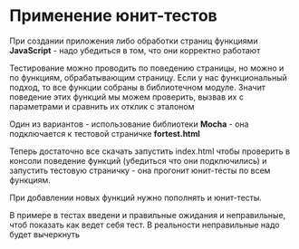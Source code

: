 # Применение юнит-тестов
При создании приложения либо обработки страниц функциями **JavaScript** - надо убедиться в том, что они корректно работают

Тестирование можно проводить по поведению страницы, но можно и по функциям, обрабатывающим страницу.
Если у нас функциональный подход, то все функции собраны в библиотечном модуле.
Значит поведение этих функций мы можем проверить, вызвав их с параметрами и сравнить их отклик с эталоном

Один из вариантов - использование библиотеки **Mocha** - она подключается к тестовой страничке **fortest.html**

Теперь достаточно все скачать запустить index.html чтобы проверить в консоли поведение функций (убедиться что они подключились) и запустить тестовую страничку - она прогонит юнит-тесты по всем функциям.

При добавлении новых функций нужно пополнять и юнит-тесты.

В примере в тестах введени и правильные ожидания и неправильные, чтоб показать как ведет себя тест. В реальности неправильные надо будет вычеркнуть
